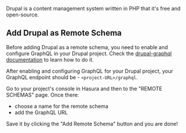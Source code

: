 Drupal is a content management system written in PHP that it's free and open-source.

## Add Drupal as Remote Schema

Before adding Drupal as a remote schema, you need to enable and configure GraphQL in your Drupal project. Check the [drupal-graphql documentation](https://drupal-graphql.gitbook.io/graphql/) to learn how to do it.

After enabling and configuring GraphQL for your Drupal project, your GraphQL endpoint should be - `<project-URL>/graphql`.

Go to your project's console in Hasura and then to the "REMOTE SCHEMAS" page. Once there:

- choose a name for the remote schema
- add the GraphQL URL

Save it by clicking the "Add Remote Schema" button and you are done!
